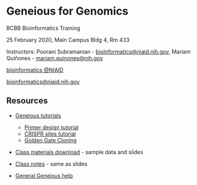 # Geneious for Genomics

BCBB Bioinformatics Training

25 February 2020, Main Campus Bldg 4, Rm 433

Instructors: Poorani Subramanian - bioinformatics@niaid.nih.gov, Mariam Quiñones - mariam.quinones@nih.gov

[bioinformatics @NIAID](https://bioinformatics.niaid.nih.gov/)

bioinformatics@niaid.nih.gov

## Resources

- [Geneious tutorials](https://www.geneious.com/tutorials/)

  - [Primer design tutorial](https://www.geneious.com/tutorials/primer-design-prime/)
  - [CRISPR sites tutorial](https://www.geneious.com/tutorials/finding-crispr-sites-r9/)
  - [Golden Gate Cloning](https://www.geneious.com/tutorials/golden-gate-cloning/)

- [Class materials download](https://proj-bip-prod-publicread.s3.amazonaws.com/training/geneious/GeneiousTraining_25Feb2020.zip) - sample data and slides

- [Class notes](notes.md) - same as slides

- [General Geneious help](https://www.geneious.com/academic/resources/)

  


